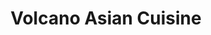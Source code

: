 ---
layout: place
title: "Volcano Asian Cuisine"
permalink: /vermont/burlington/volcano-asian-cuisine.html
stateAbbr: VT
stateName: Vermont
cityName: Burlington
seo:
  name: "Volcano Asian Cuisine"
  type: Restaurant
  links: http://volcanovtasiancuisine.com/
description: "Volcano Asian Cuisine serves delicious sushi in Burlington, Vermont. Try fresh Japanese dishes for a great dining experience. Available for takeout, delivery, lunch, and dinner."
place_id: ChIJ-VAouehvykwRB1yQLsjT3Gs
photos:
  - name: >-
      places/ChIJ-VAouehvykwRB1yQLsjT3Gs/photos/AeeoHcL0sIVZFfBvkVOhoporXRxxc6GB-IVq1uX5WvuhtHWNuZPf-hjnlZFj42YSJaSnkNgYgNOX99MNj2nV3TZT-BctMOCgBwRzQm_rfjdQ3bmsxJE9o_AEug5MsRWPGe4XTU7nClb2tbW1KK2PyqbAr2U-cVAjmac5Mcd0bFMdLPDN0F8nRrI9eUe81AQbMj7xq4kozQbhsUIkiQ-QvYql17KZPVE9XmdVsB45y-MP18KOqwdpanEh2Zsu0EiLYHDLK8aBQ9vP-PcrVJ3x0sllUl50-u5b-P0UHiomQoBmAdTDl3I6RWLwYjRIQK-raTdKtQYHOpGEneNv729rhN2Joe_2VZ-0L94C4nEAcnzzuKLzCsFK28VTLded1lZNJUTqeHbwgWwwYg-Bw2DHOq6DzJuWvuINcpePGz7Rwn7pRFI
    widthPx: 4032
    heightPx: 3024
    authorAttributions:
      - displayName: Yan Feng
        uri: https://maps.google.com/maps/contrib/107248890920278919792
        photoUri: >-
          https://lh3.googleusercontent.com/a/ACg8ocIYm8_iNhTiqbWMIcgh-6lD4Zg1Y4URx3Gor3upkVVy5QXUgA=s100-p-k-no-mo
    flagContentUri: >-
      https://www.google.com/local/imagery/report/?cb_client=maps_api_places.places_api&image_key=!1e10!2sCIHM0ogKEICAgID_8urIDg&hl=en-US
    googleMapsUri: >-
      https://www.google.com/maps/place//data=!3m4!1e2!3m2!1sCIHM0ogKEICAgID_8urIDg!2e10!4m2!3m1!1s0x4cca6fe8b92850f9:0x6bdcd3c82e905c07
  - name: >-
      places/ChIJ-VAouehvykwRB1yQLsjT3Gs/photos/AeeoHcLAXDhbHbDoO2GfXvbC_VhXzLHNiUObWf2NRdAyp-puouxzlxw9tEJer2JAL1AhQWuvqb49j15M94zBCNas-5R4gQqRUJoPYf-SknQCzJu0QJ5cxUt1Eh5JvdSAs_zz4-VaFGHiZr_Shh50_7H5X0ZtTVAEfYwYEmEwpK8wOXD3xupKH-1mMNPSCB9-Hi_X3pJc7U-q2ax-Wg_aGD3K7h67Eu70KaMsS31oSqgyNFq6Hntvs54pL51PLsGpCLkL39oVyaGBIBsKJeclsbQ0vXc0nJvM3eNQMBHCJmhJmuyPKA
    widthPx: 3024
    heightPx: 4032
    authorAttributions:
      - displayName: Volcano Asian Cuisine
        uri: https://maps.google.com/maps/contrib/110419786268385658195
        photoUri: >-
          https://lh3.googleusercontent.com/a/ACg8ocIBGiN3UfvNMMjfebrkNaAXt5mc4-H9_s1TsbCkmbCTIo36pw=s100-p-k-no-mo
    flagContentUri: >-
      https://www.google.com/local/imagery/report/?cb_client=maps_api_places.places_api&image_key=!1e10!2sAF1QipNlRKvuS5I_e2un67xkrGZNTpGCP8_uP_m4OWoa&hl=en-US
    googleMapsUri: >-
      https://www.google.com/maps/place//data=!3m4!1e2!3m2!1sAF1QipNlRKvuS5I_e2un67xkrGZNTpGCP8_uP_m4OWoa!2e10!4m2!3m1!1s0x4cca6fe8b92850f9:0x6bdcd3c82e905c07
  - name: >-
      places/ChIJ-VAouehvykwRB1yQLsjT3Gs/photos/AeeoHcINJXA1o2XofsOFOm-dSEKCjEqOFB0bwcIeIPGrfkGown0x7DdQDKoaTfc2EmOOsH4blDTuyQw__OvrcZTmEyfIQ8a1U6PPZ97JI7XDv0RHJXTLHPVZqkjIR_zxeAOXYrUejXIuSIa_dTzK9LQ7W0bwcHcQSI-vPUOcbR46NecOLsnQWKvvZm9UfCRw1hmJ5eMUeTHyxBewwkJLqqKfxgKqUUIQzIQ5IcHrlc2WfHp7Dl_HQCS9cummXYFSIuGulDGm6f9tds5_Ae_T3mmcZ0_vzUHkT6G9c_IZj4EJOwOBjzIb3HIINNsnSTRcXcKiFVw715cf8qlOLsj5OGKOJzooF7YGH48_3QMpc3v8DFUGt_rtjBtJL5nWH_R-wSWpanb8BginlsHH9-tWGIKc7BBMtNHP2r1Kkj6P9sszhLiBwQ
    widthPx: 3024
    heightPx: 4032
    authorAttributions:
      - displayName: Carlya Mya
        uri: https://maps.google.com/maps/contrib/104107957772726185316
        photoUri: >-
          https://lh3.googleusercontent.com/a/ACg8ocI93oHqpERoj5rDn-dGc28oy2QmKFTFpNcXUasA3-MWiA8i2g=s100-p-k-no-mo
    flagContentUri: >-
      https://www.google.com/local/imagery/report/?cb_client=maps_api_places.places_api&image_key=!1e10!2sCIHM0ogKEICAgIDTx5uPJw&hl=en-US
    googleMapsUri: >-
      https://www.google.com/maps/place//data=!3m4!1e2!3m2!1sCIHM0ogKEICAgIDTx5uPJw!2e10!4m2!3m1!1s0x4cca6fe8b92850f9:0x6bdcd3c82e905c07
  - name: >-
      places/ChIJ-VAouehvykwRB1yQLsjT3Gs/photos/AeeoHcIdM_d3q4UsEYcuO-D_2o3_Z_P2NVeWOy5e61VGErl7AjCzJLmV507QdEJsqz0iQ5CrZxlzv37VdCSuSVcG39vwyv8rQFEJb4W6OosJslBVHaXrIDSt9nHEzX2-nlcQ15CYqkdhvhUq5whOM6rXGGPq_55_71lRWaNXvcgtpU4tfMNnBPrhzI5W6j3O1jMj2tbXEHd-TC1fseVV0OjUG2Qgg8EPgY9hSrPvwruNoixzB7rx_QyTEimI56JKN0CiDkCxQyx1-qADJkcv99HRP9zY8JOZ5MVGuZVvSwMGt44RI9VymGwc8MIwcOIznrATUcWCzwBZED_JyBmdWqfmY42iXR5YanvluPM9KCe1gpSW-sRLKDrZkOAFLCOuB2_gzNoGg1nguAVOFnwqaGyft89wVu5IaUfO8HogngF2vfJivGQc
    widthPx: 3024
    heightPx: 4032
    authorAttributions:
      - displayName: Erich Schwer
        uri: https://maps.google.com/maps/contrib/109093052751639918236
        photoUri: >-
          https://lh3.googleusercontent.com/a-/ALV-UjUc4_abpn5bLbIJQclQmDcOC1rl4X-aY_eg9QiFUY-JGrqi2ZSe=s100-p-k-no-mo
    flagContentUri: >-
      https://www.google.com/local/imagery/report/?cb_client=maps_api_places.places_api&image_key=!1e10!2sCIHM0ogKEICAgICTqcPzvwE&hl=en-US
    googleMapsUri: >-
      https://www.google.com/maps/place//data=!3m4!1e2!3m2!1sCIHM0ogKEICAgICTqcPzvwE!2e10!4m2!3m1!1s0x4cca6fe8b92850f9:0x6bdcd3c82e905c07
  - name: >-
      places/ChIJ-VAouehvykwRB1yQLsjT3Gs/photos/AeeoHcITwG6I1s_WjRgBChkY99nUjKmDJqfPoAojaaiv2yJk0gjfzvSsEF-xsiX1QEfLd1dz2rbH0hmLmmAvB8JbC9p6VZHAeUXJVTg5vCDlUYDiVasDUuDrGj3JSxVhAOWdCagPtFKtCtJMcDysYsP2qILUiG5vbpk1CtVD3aVJV_EhV4_0n08Ua_enEe4zY2fz-OfQzyUtClANLIXzET6SPjHSU5iWJWJjeSyTuOuF6Q8v-L-3UrqCWsg2yPh9LgPCSpCRXDQcRyf5HDFDw7X8Q3ob9QHSbouiR-j-sqOIUnfqGr3dbGVRqPKgA0KUzsjm_HZyWW81Sjn22xaICSoKJ6yKXmTZoOyxmDFX6yEltiLS9ZHzYApprhgLW51kEB9Rb6JPPZnRx8gcffsCj8WkXsQntZ8SX2FGebXkjoO4N70Q1g
    widthPx: 3600
    heightPx: 4800
    authorAttributions:
      - displayName: Jamie Ormsby
        uri: https://maps.google.com/maps/contrib/100438003472995062618
        photoUri: >-
          https://lh3.googleusercontent.com/a-/ALV-UjUTdVr3D8WFMkmq52vMUNukRioOkT22SwRABZ9KYv9NWzSzNkCP=s100-p-k-no-mo
    flagContentUri: >-
      https://www.google.com/local/imagery/report/?cb_client=maps_api_places.places_api&image_key=!1e10!2sCIHM0ogKEICAgIDrk7GkVA&hl=en-US
    googleMapsUri: >-
      https://www.google.com/maps/place//data=!3m4!1e2!3m2!1sCIHM0ogKEICAgIDrk7GkVA!2e10!4m2!3m1!1s0x4cca6fe8b92850f9:0x6bdcd3c82e905c07
  - name: >-
      places/ChIJ-VAouehvykwRB1yQLsjT3Gs/photos/AeeoHcJEYj7AyC5FKJpXLQ4j8YLl6ScmX1mxJliBwWbd6KMtolg2lnEaIL_pqrFsCEkOK8p0YCfVRXaTwiB2HM-s33g1R5e7T3hjZUe8ENgTN1JZK2SzDTNFDDB2pqm3sYlQpEW6M6AZikq0GC9ZMlbpYwr59rtGuhy1kOR6tOLP8ou8uHh-LZ34a6WhjtlxNHakF3ea6IvifVSyiV1MBLpowPPsxz29LFsvuCx_trJE7m0bPkkYF0dY7_MCQGqtXHrTva7Boe33vtHkCJzQMR2ln49-O7QnCUgGzNengbkmsln0MocdzrHQrU3XMJMj2fVAnST9Hgbm4RBQIDT--eaHs7SUTKMFAjThJ50nZwl7LHS-TWTJuIjxJ8LggC9_Gb0Pr4SEUrgsf5TwaR119-g1AUlSzamlRHIDUYeEeQThFwo
    widthPx: 3686
    heightPx: 4462
    authorAttributions:
      - displayName: Dailyshoefrenzy
        uri: https://maps.google.com/maps/contrib/108259521948050776695
        photoUri: >-
          https://lh3.googleusercontent.com/a-/ALV-UjUlEBHxCa0hr7xgMeNGjHP8nPPLu48TW31VtprA17yHMICiihyH=s100-p-k-no-mo
    flagContentUri: >-
      https://www.google.com/local/imagery/report/?cb_client=maps_api_places.places_api&image_key=!1e10!2sCIHM0ogKEICAgMCw9p7Ibw&hl=en-US
    googleMapsUri: >-
      https://www.google.com/maps/place//data=!3m4!1e2!3m2!1sCIHM0ogKEICAgMCw9p7Ibw!2e10!4m2!3m1!1s0x4cca6fe8b92850f9:0x6bdcd3c82e905c07
  - name: >-
      places/ChIJ-VAouehvykwRB1yQLsjT3Gs/photos/AeeoHcKzLFboEKkizIv1lt3Xm64f0GSid6m4_Nd43-o64DXwqsROf04Uo3ZJcO1Kf6VcL3-8Vryz2mh1wjlPgreAYvAE6ud8iiGvzkGfEvr0U4O0VHg4xPsw1d5P4BDmYcZyBClZ-8LLt0jsUatJKrgnGmULgxXVzp8RrLytuJSgaPCsbKDkets3QF1V0og8O5V-9VoUSlovX5PErI7jezqUC_Annbk8tFBGoiPdnJ55Nx9XGoLNJUDUnyRowPcOODrEmJIxBb7Ss0uhtXIxdDLCCGDq-Mjn6uusZT_lkoJSfMiKbNuNx4RM3Nnds9krEsfDRq8xlWVV23woHX_s1jqpDV5l9I1tjSsgaGjgozqLW-cK6_4xVKksY8NUVWZZ4H9ngk5ssMRuPyo2zOurY1my6bRXyNpa6jERqVkJ7uwOIqCz03GX
    widthPx: 4283
    heightPx: 2474
    authorAttributions:
      - displayName: Dailyshoefrenzy
        uri: https://maps.google.com/maps/contrib/108259521948050776695
        photoUri: >-
          https://lh3.googleusercontent.com/a-/ALV-UjUlEBHxCa0hr7xgMeNGjHP8nPPLu48TW31VtprA17yHMICiihyH=s100-p-k-no-mo
    flagContentUri: >-
      https://www.google.com/local/imagery/report/?cb_client=maps_api_places.places_api&image_key=!1e10!2sCIHM0ogKEICAgMCw9p7I7wE&hl=en-US
    googleMapsUri: >-
      https://www.google.com/maps/place//data=!3m4!1e2!3m2!1sCIHM0ogKEICAgMCw9p7I7wE!2e10!4m2!3m1!1s0x4cca6fe8b92850f9:0x6bdcd3c82e905c07
  - name: >-
      places/ChIJ-VAouehvykwRB1yQLsjT3Gs/photos/AeeoHcLVkqIlPp3ZZ-L1r5TC0JNa4ZOEA9qHJjO5wBdX9oxMltZ1BXIl3UwWZgJWRcyI2YjGRu777jJlESCSZQEUc8D8-aLjyPQvxocO9R3zPZssvaCMidkooKfRVwV9tqOjfnn_N1Ni5uECRugA_wPoLckoydDRSfIoeN6OWeR2rzeJ1f56p-IimRFaQx6gDboDk14GImQwZyX9vf_b5BXwgWWo5Wbf0IoKbvR4V2xuVq7JzdsVtTDnxE50iFskWhwqAgKgvTv-KfffHlc1zImr4_9iHypDoK9GwDMhD_-MdVoAe9aUSOtYM-PKfRt9H8fwSnUFWISJd6dmyNQnudfR3LPPF2n57EmgTqi0Svl_uwiEiknmiM-gbTfBy4GqY5N72AlSJt5OHAyBzSmdXgg6Gjs6hZNetxXJebeC4bzrFYw
    widthPx: 1600
    heightPx: 1200
    authorAttributions:
      - displayName: Erika D
        uri: https://maps.google.com/maps/contrib/105105432957993245333
        photoUri: >-
          https://lh3.googleusercontent.com/a/ACg8ocKbF0muURrewTQBxJGLSJEpWG1KFeMyHMeVMhg4rE9rIlFgUQ=s100-p-k-no-mo
    flagContentUri: >-
      https://www.google.com/local/imagery/report/?cb_client=maps_api_places.places_api&image_key=!1e10!2sCIHM0ogKEICAgMCI7YTFZg&hl=en-US
    googleMapsUri: >-
      https://www.google.com/maps/place//data=!3m4!1e2!3m2!1sCIHM0ogKEICAgMCI7YTFZg!2e10!4m2!3m1!1s0x4cca6fe8b92850f9:0x6bdcd3c82e905c07
  - name: >-
      places/ChIJ-VAouehvykwRB1yQLsjT3Gs/photos/AeeoHcLJ42kzf7v7xV0JOyqzR_wszHHwSCwjQhxCj6OUwlxidV_du6X3RI7Dc8z222nbp_txIqd9dYsUHSAQeEKOmLe_AVkvhQbRPTIyQr_U0NkD-br3W2UVr-yVVyEyoRTt2Fa8s1bXPQwjOdkhOcZpBH8jJnQ0-ilE5xzfi0ZgDJy-S510Ehvu5Sox6sZ4Z3y9FLICFcvvbTuiWUoYBhOIKPG9299XC_3m09dvEc7HOwRQqm3-rSlEfDSLDmqWoqBhuAs6XA1Hv7wd8IznnBwNPx7RUgQRcRnbIULPi0VCN88FNxOy5s_Aj9CF09O1gXFntoI6mlvf03O93RAzVZ4gw4dcaSCcnf5dF3NqmosmIjCrJTkjM-4kWpIHSb5BuZgmpJi9g2dCNcBAvCxcrg3TbymRN_aeMU5CqsjKAUICLgr5TLY-
    widthPx: 1576
    heightPx: 2100
    authorAttributions:
      - displayName: Yan Feng
        uri: https://maps.google.com/maps/contrib/107248890920278919792
        photoUri: >-
          https://lh3.googleusercontent.com/a/ACg8ocIYm8_iNhTiqbWMIcgh-6lD4Zg1Y4URx3Gor3upkVVy5QXUgA=s100-p-k-no-mo
    flagContentUri: >-
      https://www.google.com/local/imagery/report/?cb_client=maps_api_places.places_api&image_key=!1e10!2sCIHM0ogKEICAgID_8uqQ4gE&hl=en-US
    googleMapsUri: >-
      https://www.google.com/maps/place//data=!3m4!1e2!3m2!1sCIHM0ogKEICAgID_8uqQ4gE!2e10!4m2!3m1!1s0x4cca6fe8b92850f9:0x6bdcd3c82e905c07
  - name: >-
      places/ChIJ-VAouehvykwRB1yQLsjT3Gs/photos/AeeoHcKl8bbd8qUuI-GK-DpvS5DzW6YkKpynzVWuiFrH_G93MX6yLBqqMUELDkBWgU3zLYn2tDz4h6jbAwdUzszxrfqNiorw5aDpwWbP1Hd_QyjEXyKYvzJopM_nr-T7AY5ccMW_tFcnesb-thPZSuHGcPaNeyrTB-BHrG8OhotoWSlfyTn9Y7FVy0d7dPjm0frba2Ap8IGuaOd5T-YL87UB454wdmttGPQr9Yr6CJ_3qwXqn2SDOLVrFUcSGc2WqVUgyYLGd5_NVrlTHfEdvQ9CQI4f0tsdrANxDp492B11do2XYQ
    widthPx: 1127
    heightPx: 862
    authorAttributions:
      - displayName: Volcano Asian Cuisine
        uri: https://maps.google.com/maps/contrib/110419786268385658195
        photoUri: >-
          https://lh3.googleusercontent.com/a/ACg8ocIBGiN3UfvNMMjfebrkNaAXt5mc4-H9_s1TsbCkmbCTIo36pw=s100-p-k-no-mo
    flagContentUri: >-
      https://www.google.com/local/imagery/report/?cb_client=maps_api_places.places_api&image_key=!1e10!2sAF1QipPIxUzdSHMWfaO2aTIG2EjStmKkrWlC_siu5O_O&hl=en-US
    googleMapsUri: >-
      https://www.google.com/maps/place//data=!3m4!1e2!3m2!1sAF1QipPIxUzdSHMWfaO2aTIG2EjStmKkrWlC_siu5O_O!2e10!4m2!3m1!1s0x4cca6fe8b92850f9:0x6bdcd3c82e905c07
address: 1355 North Ave, Burlington, VT 05408, USA
street: 1355 North Ave
city: Burlington
state: VT
zip: '05408'
country: USA
neighborhood: New North End
latitude: '44.511404'
longitude: '-73.251327'
accessibility_options:
  wheelchairAccessibleParking: true
  wheelchairAccessibleEntrance: true
  wheelchairAccessibleRestroom: true
  wheelchairAccessibleSeating: true
business_status: OPERATIONAL
name: Volcano Asian Cuisine
google_maps_links:
  directionsUri: >-
    https://www.google.com/maps/dir//''/data=!4m7!4m6!1m1!4e2!1m2!1m1!1s0x4cca6fe8b92850f9:0x6bdcd3c82e905c07!3e0
  placeUri: https://maps.google.com/?cid=7772319913662766087
  writeAReviewUri: >-
    https://www.google.com/maps/place//data=!4m3!3m2!1s0x4cca6fe8b92850f9:0x6bdcd3c82e905c07!12e1
  reviewsUri: >-
    https://www.google.com/maps/place//data=!4m4!3m3!1s0x4cca6fe8b92850f9:0x6bdcd3c82e905c07!9m1!1b1
  photosUri: >-
    https://www.google.com/maps/place//data=!4m3!3m2!1s0x4cca6fe8b92850f9:0x6bdcd3c82e905c07!10e5
primary_type: Asian Restaurant
opening_hours:
  regular: null
  current: null
secondary_opening_hours:
  regular:
    weekdayDescriptions: null
    type: null
  current:
    weekdayDescriptions: null
    type: null
phone: (802) 497-0475
price_level: PRICE_LEVEL_MODERATE
price_range: $10 &ndash; $20
rating: '4.5'
rating_count: 0
website: http://volcanovtasiancuisine.com/
reviews:
  - name: >-
      places/ChIJ-VAouehvykwRB1yQLsjT3Gs/reviews/ChdDSUhNMG9nS0VJQ0FnTURBbjlERmxRRRAB
    relativePublishTimeDescription: 3 weeks ago
    rating: 5
    text:
      text: >-
        My wife wanted to try this place as usual. At first I was a little
        skeptical but I gave it a try. The orange chicken is amazing and very
        fresh. The house is the best soup I had ever had this isn’t an
        exaggeration either it’s amazing. The shumai is also great too. The crab
        Rangoon is also my family’s favorite which I don’t eat but they love it.
      languageCode: en
    originalText:
      text: >-
        My wife wanted to try this place as usual. At first I was a little
        skeptical but I gave it a try. The orange chicken is amazing and very
        fresh. The house is the best soup I had ever had this isn’t an
        exaggeration either it’s amazing. The shumai is also great too. The crab
        Rangoon is also my family’s favorite which I don’t eat but they love it.
      languageCode: en
    authorAttribution:
      displayName: Dailyshoefrenzy
      uri: https://www.google.com/maps/contrib/108259521948050776695/reviews
      photoUri: >-
        https://lh3.googleusercontent.com/a-/ALV-UjUlEBHxCa0hr7xgMeNGjHP8nPPLu48TW31VtprA17yHMICiihyH=s128-c0x00000000-cc-rp-mo-ba4
    publishTime: '2025-03-18T20:05:10.897627Z'
    flagContentUri: >-
      https://www.google.com/local/review/rap/report?postId=ChdDSUhNMG9nS0VJQ0FnTURBbjlERmxRRRAB&d=17924085&t=1
    googleMapsUri: >-
      https://www.google.com/maps/reviews/data=!4m6!14m5!1m4!2m3!1sChdDSUhNMG9nS0VJQ0FnTURBbjlERmxRRRAB!2m1!1s0x4cca6fe8b92850f9:0x6bdcd3c82e905c07
  - name: >-
      places/ChIJ-VAouehvykwRB1yQLsjT3Gs/reviews/ChdDSUhNMG9nS0VJQ0FnTUNJN1lURnhnRRAB
    relativePublishTimeDescription: a week ago
    rating: 2
    text:
      text: >-
        Fried rice had nothing fried about it.  Besides a topping of perfectly
        sauteed onions, it was just shy of being mushy with some frozen peas and
        carrots and scallion.  No egg?!! Chicken was all cooked differently. 
        Some dry pieces and some not; some tender pieces and some hard pieces. 
        Also had a cheap garlic flavor and seemed some kind of tenderizer or
        maybe cornstarch had been used that gave a weird texture. Bland, but
        that was fixed with soy sauce.  A little oily, which would have been
        fine if they actually fried the fried rice.  No chopsticks in the bag.
      languageCode: en
    originalText:
      text: >-
        Fried rice had nothing fried about it.  Besides a topping of perfectly
        sauteed onions, it was just shy of being mushy with some frozen peas and
        carrots and scallion.  No egg?!! Chicken was all cooked differently. 
        Some dry pieces and some not; some tender pieces and some hard pieces. 
        Also had a cheap garlic flavor and seemed some kind of tenderizer or
        maybe cornstarch had been used that gave a weird texture. Bland, but
        that was fixed with soy sauce.  A little oily, which would have been
        fine if they actually fried the fried rice.  No chopsticks in the bag.
      languageCode: en
    authorAttribution:
      displayName: Erika D
      uri: https://www.google.com/maps/contrib/105105432957993245333/reviews
      photoUri: >-
        https://lh3.googleusercontent.com/a/ACg8ocKbF0muURrewTQBxJGLSJEpWG1KFeMyHMeVMhg4rE9rIlFgUQ=s128-c0x00000000-cc-rp-mo-ba2
    publishTime: '2025-04-04T00:55:07.044859Z'
    flagContentUri: >-
      https://www.google.com/local/review/rap/report?postId=ChdDSUhNMG9nS0VJQ0FnTUNJN1lURnhnRRAB&d=17924085&t=1
    googleMapsUri: >-
      https://www.google.com/maps/reviews/data=!4m6!14m5!1m4!2m3!1sChdDSUhNMG9nS0VJQ0FnTUNJN1lURnhnRRAB!2m1!1s0x4cca6fe8b92850f9:0x6bdcd3c82e905c07
  - name: >-
      places/ChIJ-VAouehvykwRB1yQLsjT3Gs/reviews/ChdDSUhNMG9nS0VJQ0FnSUNfNGMtZXNRRRAB
    relativePublishTimeDescription: 2 months ago
    rating: 5
    text:
      text: >-
        i’ve been getting take out from this place for years! my favorite dish
        is the lemongrass flat noodles. i get it with chicken and it’s jam
        packed with fresh vegetables. i also love the miso ginger dressing they
        use for the house salad. all of the sushi is a+ 
      languageCode: en
    originalText:
      text: >-
        i’ve been getting take out from this place for years! my favorite dish
        is the lemongrass flat noodles. i get it with chicken and it’s jam
        packed with fresh vegetables. i also love the miso ginger dressing they
        use for the house salad. all of the sushi is a+ 
      languageCode: en
    authorAttribution:
      displayName: May Jailer
      uri: https://www.google.com/maps/contrib/103010152559425854130/reviews
      photoUri: >-
        https://lh3.googleusercontent.com/a-/ALV-UjU9z_v7szLSyLbnU7dtXgHjgtdVEYHSuf2SIx14MHsfQh4omxIx=s128-c0x00000000-cc-rp-mo
    publishTime: '2025-01-16T22:32:40.158631Z'
    flagContentUri: >-
      https://www.google.com/local/review/rap/report?postId=ChdDSUhNMG9nS0VJQ0FnSUNfNGMtZXNRRRAB&d=17924085&t=1
    googleMapsUri: >-
      https://www.google.com/maps/reviews/data=!4m6!14m5!1m4!2m3!1sChdDSUhNMG9nS0VJQ0FnSUNfNGMtZXNRRRAB!2m1!1s0x4cca6fe8b92850f9:0x6bdcd3c82e905c07
  - name: >-
      places/ChIJ-VAouehvykwRB1yQLsjT3Gs/reviews/ChZDSUhNMG9nS0VJQ0FnSURfX2JDamJBEAE
    relativePublishTimeDescription: 2 months ago
    rating: 5
    text:
      text: >-
        We've been going to this sushi place for a couple years now and it's
        always a great experience. We always eat in, but they clearly have a
        huge take out business. We love the simple sushi rolls, but they have a
        great menu of more elaborate rolls too. Love the complimentary tea! The
        owner is always gracious & friendly, and clearly loves their craft! We
        consider this our go-to sushi spot in the Burlington area.
      languageCode: en
    originalText:
      text: >-
        We've been going to this sushi place for a couple years now and it's
        always a great experience. We always eat in, but they clearly have a
        huge take out business. We love the simple sushi rolls, but they have a
        great menu of more elaborate rolls too. Love the complimentary tea! The
        owner is always gracious & friendly, and clearly loves their craft! We
        consider this our go-to sushi spot in the Burlington area.
      languageCode: en
    authorAttribution:
      displayName: Jessica Doyle
      uri: https://www.google.com/maps/contrib/109808527807214608930/reviews
      photoUri: >-
        https://lh3.googleusercontent.com/a-/ALV-UjUskpkKyn-wG63u6t6osxRTMRgmnuGytaP8qVSyBMp1p4pmYCQx=s128-c0x00000000-cc-rp-mo
    publishTime: '2025-01-26T13:10:41.259157Z'
    flagContentUri: >-
      https://www.google.com/local/review/rap/report?postId=ChZDSUhNMG9nS0VJQ0FnSURfX2JDamJBEAE&d=17924085&t=1
    googleMapsUri: >-
      https://www.google.com/maps/reviews/data=!4m6!14m5!1m4!2m3!1sChZDSUhNMG9nS0VJQ0FnSURfX2JDamJBEAE!2m1!1s0x4cca6fe8b92850f9:0x6bdcd3c82e905c07
  - name: >-
      places/ChIJ-VAouehvykwRB1yQLsjT3Gs/reviews/ChdDSUhNMG9nS0VJQ0FnSUNkOVliaG5BRRAB
    relativePublishTimeDescription: a year ago
    rating: 5
    text:
      text: >-
        Ordered pad Thai and spring rolls from here. I was expecting something
        else, but it turned out I meant to order egg rolls. That’s totally on
        me, and the spring rolls were so good (a little noodle forward though!)


        The pad Thai was so yummy. Pad Thai is either completely bland or too
        spicy for me, so I was pleasantly surprised by the pad Thai here.


        I only wish they opened earlier so I could get it for lunch at work!
      languageCode: en
    originalText:
      text: >-
        Ordered pad Thai and spring rolls from here. I was expecting something
        else, but it turned out I meant to order egg rolls. That’s totally on
        me, and the spring rolls were so good (a little noodle forward though!)


        The pad Thai was so yummy. Pad Thai is either completely bland or too
        spicy for me, so I was pleasantly surprised by the pad Thai here.


        I only wish they opened earlier so I could get it for lunch at work!
      languageCode: en
    authorAttribution:
      displayName: Charlotte Ide
      uri: https://www.google.com/maps/contrib/104659308720510539598/reviews
      photoUri: >-
        https://lh3.googleusercontent.com/a-/ALV-UjWytbntgzjevv8IpuOpKUNWVHRHv0VZsGpeWzkU4Hu7Qsj2BtPm=s128-c0x00000000-cc-rp-mo-ba4
    publishTime: '2024-02-17T03:48:48.364994Z'
    flagContentUri: >-
      https://www.google.com/local/review/rap/report?postId=ChdDSUhNMG9nS0VJQ0FnSUNkOVliaG5BRRAB&d=17924085&t=1
    googleMapsUri: >-
      https://www.google.com/maps/reviews/data=!4m6!14m5!1m4!2m3!1sChdDSUhNMG9nS0VJQ0FnSUNkOVliaG5BRRAB!2m1!1s0x4cca6fe8b92850f9:0x6bdcd3c82e905c07
parking_options:
  freeParkingLot: true
  valetParking: false
payment_options:
  acceptsCreditCards: true
  acceptsDebitCards: true
  acceptsCashOnly: false
  acceptsNfc: true
allow_dogs: null
curbside_pickup: null
delivery: true
dine_in: true
good_for_children: true
good_for_groups: null
good_for_sports: false
live_music: true
menu_for_children: null
outdoor_seating: true
reservable: true
restroom: true
serves_beer: null
serves_breakfast: null
serves_brunch: false
serves_cocktails: null
serves_coffee: false
serves_dinner: true
serves_dessert: true
serves_lunch: true
serves_vegetarian_food: true
serves_wine: null
takeout: true
update_category: essentials
summary: null

---